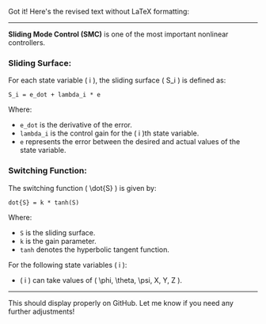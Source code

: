 Got it! Here's the revised text without LaTeX formatting:

---

**Sliding Mode Control (SMC)** is one of the most important nonlinear controllers.

### Sliding Surface:

For each state variable \( i \), the sliding surface \( S_i \) is defined as:

```
S_i = e_dot + lambda_i * e
```

Where:
- `e_dot` is the derivative of the error.
- `lambda_i` is the control gain for the \( i \)th state variable.
- `e` represents the error between the desired and actual values of the state variable.

### Switching Function:

The switching function \( \dot{S} \) is given by:

```
dot{S} = k * tanh(S)
```

Where:
- `S` is the sliding surface.
- `k` is the gain parameter.
- `tanh` denotes the hyperbolic tangent function.

For the following state variables \( i \):
- \( i \) can take values of \( \phi, \theta, \psi, X, Y, Z \).

---

This should display properly on GitHub. Let me know if you need any further adjustments!
